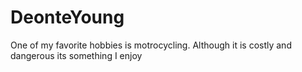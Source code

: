 # DeonteYoung
One of my favorite hobbies is motrocycling. Although it is costly and dangerous its something I enjoy
